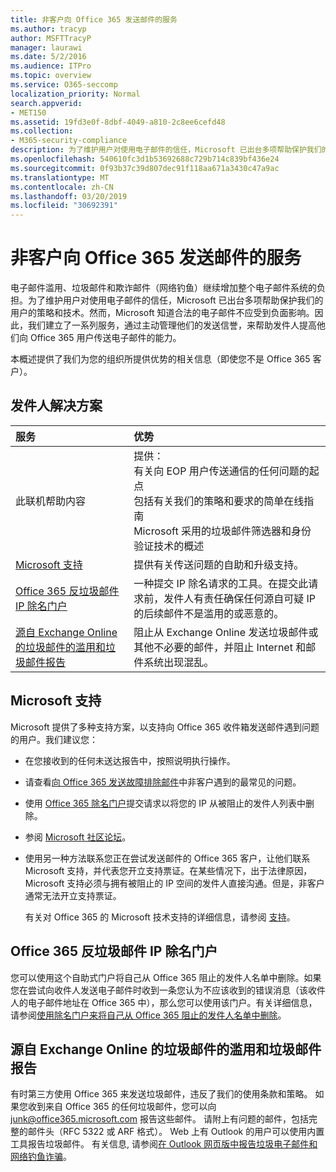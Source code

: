 ```yaml
---
title: 非客户向 Office 365 发送邮件的服务
ms.author: tracyp
author: MSFTTracyP
manager: laurawi
ms.date: 5/2/2016
ms.audience: ITPro
ms.topic: overview
ms.service: O365-seccomp
localization_priority: Normal
search.appverid:
- MET150
ms.assetid: 19fd3e0f-8dbf-4049-a810-2c8ee6cefd48
ms.collection:
- M365-security-compliance
description: 为了维护用户对使用电子邮件的信任，Microsoft 已出台多项帮助保护我们的用户的策略和技术。
ms.openlocfilehash: 540610fc3d1b53692688c729b714c839bf436e24
ms.sourcegitcommit: 0f93b37c39d807dec91f118aa671a3430c47a9ac
ms.translationtype: MT
ms.contentlocale: zh-CN
ms.lasthandoff: 03/20/2019
ms.locfileid: "30692391"
---
```

# <a name="services-for-non-customers-sending-mail-to-office-365"></a>非客户向 Office 365 发送邮件的服务
  
电子邮件滥用、垃圾邮件和欺诈邮件（网络钓鱼）继续增加整个电子邮件系统的负担。为了维护用户对使用电子邮件的信任，Microsoft 已出台多项帮助保护我们的用户的策略和技术。然而，Microsoft 知道合法的电子邮件不应受到负面影响。因此，我们建立了一系列服务，通过主动管理他们的发送信誉，来帮助发件人提高他们向 Office 365 用户传送电子邮件的能力。
  
本概述提供了我们为您的组织所提供优势的相关信息（即使您不是 Office 365 客户）。
  
## <a name="sender-solutions"></a>发件人解决方案
<a name="sectionSection0"> </a>

|**服务**|**优势**|
|:-----|:-----|
|此联机帮助内容  <br/> | 提供：  <br/>  有关向 EOP 用户传送通信的任何问题的起点  <br/>  包括有关我们的策略和要求的简单在线指南  <br/>  Microsoft 采用的垃圾邮件筛选器和身份验证技术的概述  <br/> |
|[Microsoft 支持](services-for-non-customers.md#AboutSupport) <br/> |提供有关传送问题的自助和升级支持。  <br/> |
|[Office 365 反垃圾邮件 IP 除名门户](services-for-non-customers.md#DelistPortal) <br/> |一种提交 IP 除名请求的工具。在提交此请求前，发件人有责任确保任何源自可疑 IP 的后续邮件不是滥用的或恶意的。  <br/> |
|[源自 Exchange Online 的垃圾邮件的滥用和垃圾邮件报告](services-for-non-customers.md#ReportOurJunk) <br/> |阻止从 Exchange Online 发送垃圾邮件或其他不必要的邮件，并阻止 Internet 和邮件系统出现混乱。  <br/> |
   
## <a name="microsoft-support"></a>Microsoft 支持
<a name="AboutSupport"> </a>

Microsoft 提供了多种支持方案，以支持向 Office 365 收件箱发送邮件遇到问题的用户。我们建议您：
  
- 在您接收到的任何未送达报告中，按照说明执行操作。
    
- 请查看[向 Office 365 发送故障排除邮件](troubleshooting-mail-sent-to-office-365.md)中非客户遇到的最常见的问题。
    
- 使用 [Office 365 除名门户](https://sender.office.com)提交请求以将您的 IP 从被阻止的发件人列表中删除。 
    
- 参阅 [Microsoft 社区论坛](https://community.office365.com/en-us/f/)。
    
- 使用另一种方法联系您正在尝试发送邮件的 Office 365 客户，让他们联系 Microsoft 支持，并代表您开立支持票证。在某些情况下，出于法律原因，Microsoft 支持必须与拥有被阻止的 IP 空间的发件人直接沟通。但是，非客户通常无法开立支持票证。
    
     有关对 Office 365 的 Microsoft 技术支持的详细信息，请参阅 [支持](https://technet.microsoft.com/library/office-365-support.aspx)。
    
## <a name="office-365-anti-spam-ip-delist-portal"></a>Office 365 反垃圾邮件 IP 除名门户
<a name="DelistPortal"> </a>

您可以使用这个自助式门户将自己从 Office 365 阻止的发件人名单中删除。如果您在尝试向收件人发送电子邮件时收到一条您认为不应该收到的错误消息（该收件人的电子邮件地址在 Office 365 中），那么您可以使用该门户。有关详细信息，请参阅[使用除名门户来将自己从 Office 365 阻止的发件人名单中删除](use-the-delist-portal-to-remove-yourself-from-the-office-365-blocked-senders-lis.md)。
  
## <a name="abuse-and-spam-reporting-for-junk-email-originating-from-exchange-online"></a>源自 Exchange Online 的垃圾邮件的滥用和垃圾邮件报告
<a name="ReportOurJunk"> </a>

有时第三方使用 Office 365 来发送垃圾邮件，违反了我们的使用条款和策略。 如果您收到来自 Office 365 的任何垃圾邮件，您可以向 [junk@office365.microsoft.com](mailto:junk@office365.microsoft.com) 报告这些邮件。 请附上有问题的邮件，包括完整的邮件头（RFC 5322 或 ARF 格式）。 Web 上有 Outlook 的用户可以使用内置工具报告垃圾邮件。 有关信息, 请参阅[在 Outlook 网页版中报告垃圾电子邮件和网络钓鱼诈骗](report-junk-email-and-phishing-scams-in-outlook-on-the-web-eop.md)。
  

